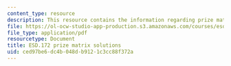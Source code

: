 ```yaml
---
content_type: resource
description: This resource contains the information regarding prize matrix solutions.
file: https://ol-ocw-studio-app-production.s3.amazonaws.com/courses/esd-172j-x-prize-workshop-grand-challenges-in-energy-fall-2009/ced97be6dc4b048db9121c3cc88f372a_MITESD_172JF09_matrix_sol.pdf
file_type: application/pdf
resourcetype: Document
title: ESD.172 prize matrix solutions
uid: ced97be6-dc4b-048d-b912-1c3cc88f372a
---
```

